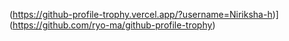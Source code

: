 (https://github-profile-trophy.vercel.app/?username=Niriksha-h)](https://github.com/ryo-ma/github-profile-trophy)

